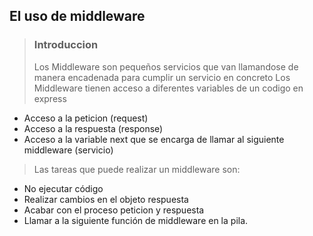 ## El uso de middleware
> ### Introduccion
> Los Middleware son pequeños servicios que van llamandose de manera encadenada para cumplir un servicio en concreto
> Los Middleware tienen acceso a diferentes variables de un codigo en express
* Acceso a la peticion (request)
* Acceso a la respuesta (response)
* Acceso a la variable next que se encarga de llamar al siguiente middleware (servicio)
> Las tareas que puede realizar un middleware son:
* No ejecutar código
* Realizar cambios en el objeto respuesta
* Acabar con el proceso peticion y respuesta
* Llamar a la siguiente función de middleware en la pila.
